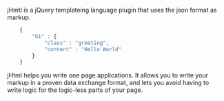 jHmtl is a jQuery templateing language plugin that uses the json format as markup.  

```javascript
	{
		"h1" : {
			"class" : "greeting",
			"content" : "Hello World"
		}
	}
```	

jHtml helps you write one page applications. It allows you to write your markup in a proven data exchange format, and lets you avoid having to write logic for the logic-less parts of your page.  




